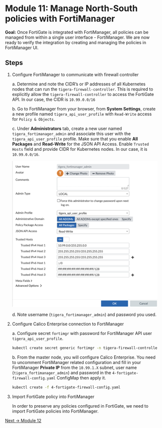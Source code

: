 # Module 11: Manage North-South policies with FortiManager

**Goal:** Once FortiGate is integrated with FortiManager, all policies can be managed from within a single user interface - FortiManager. We are now ready to verify the integration by creating and managing the policies in FortiManager UI.

## Steps

1. Configure FortiManager to communicate with firewall controller

    a. Determine and note the CIDR’s or IP addresses of all Kubernetes nodes that can run the `tigera-firewall-controller`. This is required to explicitly allow the `tigera-firewall-controller` to access the FortiGate API. In our case, the CIDR is `10.99.0.0/16`

    b.  Go to FortiManager from your browser, from **System Settings**, create a new  profile named `tigera_api_user_profile` with `Read-Write` access for `Policy & Objects`. 

    c. Under **Administrators** tab, create a new user named `tigera_fortimanager_admin` and associate this user with the `tigera_api_user_profile` profile. Make sure that you enable **All Packages** and **Read-Write** for the JSON API Access. Enable `Trusted Hosts` field and provide CIDR for Kubernetes nodes. In our case, it is `10.99.0.0/16`.

    ![fortimanager_create_user.png](../img/fortimanager_create_user2.png)

    d. Note username (`tigera_fortimanager_admin`) and password you used.

2. Configure Calico Enterprise connection to FortiManager

    a. Configure secret `fortimgr` with password for FortiManager API user `tigera_api_user_profile`. 

    ```bash
    kubectl create secret generic fortimgr -n tigera-firewall-controller --from-literal=fortimgr-pwd=<fortimanager-api-user-password>
    ```

    b. From the master node, you will configure Calico Enterprise. You need to uncomment FortiManager related configuration and fill in your FortiManager **Private IP** from the `10.99.1.X` subnet, user name (`tigera_fortimanager_admin`) and password in the `4-fortigate-firewall-config.yaml` ConfigMap then apply it.

    ```bash
    kubectl create -f 4-fortigate-firewall-config.yaml
    ```

3. Import FortiGate policy into FortiManager

    In order to preserve any policies configured in FortiGate, we need to import FortiGate policies into FortiManager.

[Next -> Module 12](../modules/integrate-calico-with-fortimanager.md)
